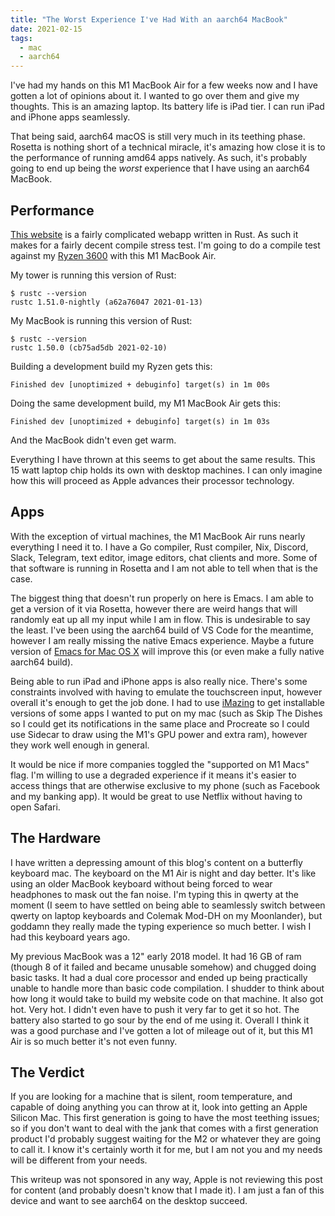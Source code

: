 ```yaml
---
title: "The Worst Experience I've Had With an aarch64 MacBook"
date: 2021-02-15
tags:
  - mac
  - aarch64
---
```


I've had my hands on this M1 MacBook Air for a few weeks now and I have gotten a
lot of opinions about it. I wanted to go over them and give my thoughts. This is
an amazing laptop. Its battery life is iPad tier. I can run iPad and iPhone apps
seamlessly.

That being said, aarch64 macOS is still very much in its teething phase. Rosetta
is nothing short of a technical miracle, it's amazing how close it is to the
performance of running amd64 apps natively. As such, it's probably going to end
up being the _worst_ experience that I have using an aarch64 MacBook.

## Performance

[This website](https://github.com/Xe/site) is a fairly complicated webapp
written in Rust. As such it makes for a fairly decent compile stress test. I'm
going to do a compile test against my [Ryzen
3600](https://xeiaso.net/blog/nixos-desktop-flow-2020-04-25) with this M1
MacBook Air.

My tower is running this version of Rust:

```
$ rustc --version
rustc 1.51.0-nightly (a62a76047 2021-01-13)
```

My MacBook is running this version of Rust:

```
$ rustc --version
rustc 1.50.0 (cb75ad5db 2021-02-10)
```

Building a development build my Ryzen gets this:

```
Finished dev [unoptimized + debuginfo] target(s) in 1m 00s
```

Doing the same development build, my M1 MacBook Air gets this:

```
Finished dev [unoptimized + debuginfo] target(s) in 1m 03s
```

And the MacBook didn't even get warm.

Everything I have thrown at this seems to get about the same results. This 15
watt laptop chip holds its own with desktop machines. I can only imagine how
this will proceed as Apple advances their processor technology.

## Apps

With the exception of virtual machines, the M1 MacBook Air runs nearly
everything I need it to. I have a Go compiler, Rust compiler, Nix, Discord,
Slack, Telegram, text editor, image editors, chat clients and more. Some of that
software is running in Rosetta and I am not able to tell when that is the case.

The biggest thing that doesn't run properly on here is Emacs. I am able to get a
version of it via Rosetta, however there are weird hangs that will randomly eat
up all my input while I am in flow. This is undesirable to say the least. I've
been using the aarch64 build of VS Code for the meantime, however I am really
missing the native Emacs experience. Maybe a future version of [Emacs for Mac OS
X](https://emacsformacosx.com) will improve this (or even make a fully native
aarch64 build).

Being able to run iPad and iPhone apps is also really nice. There's some
constraints involved with having to emulate the touchscreen input, however
overall it's enough to get the job done. I had to use
[iMazing](https://imazing.com) to get installable versions of some apps I wanted
to put on my mac (such as Skip The Dishes so I could get its notifications in
the same place and Procreate so I could use Sidecar to draw using the M1's GPU
power and extra ram), however they work well enough in general.

It would be nice if more companies toggled the "supported on M1 Macs" flag. I'm
willing to use a degraded experience if it means it's easier to access things
that are otherwise exclusive to my phone (such as Facebook and my banking app).
It would be great to use Netflix without having to open Safari.

## The Hardware

I have written a depressing amount of this blog's content on a butterfly
keyboard mac. The keyboard on the M1 Air is night and day better. It's like
using an older MacBook keyboard without being forced to wear headphones to mask
out the fan noise. I'm typing this in qwerty at the moment (I seem to have
settled on being able to seamlessly switch between qwerty on laptop keyboards
and Colemak Mod-DH on my Moonlander), but goddamn they really made the typing
experience so much better. I wish I had this keyboard years ago.

My previous MacBook was a 12" early 2018 model. It had 16 GB of ram (though 8 of
it failed and became unusable somehow) and chugged doing basic tasks. It had a
dual core processor and ended up being practically unable to handle more than
basic code compilation. I shudder to think about how long it would take to build
my website code on that machine. It also got hot. Very hot. I didn't even have
to push it very far to get it so hot. The battery also started to go sour by the
end of me using it. Overall I think it was a good purchase and I've gotten a lot
of mileage out of it, but this M1 Air is so much better it's not even funny.

## The Verdict

If you are looking for a machine that is silent, room temperature, and capable of
doing anything you can throw at it, look into getting an Apple Silicon Mac. This
first generation is going to have the most teething issues; so if you don't want
to deal with the jank that comes with a first generation product I'd probably
suggest waiting for the M2 or whatever they are going to call it. I know it's
certainly worth it for me, but I am not you and my needs will be different from
your needs.

This writeup was not sponsored in any way, Apple is not reviewing this post for
content (and probably doesn't know that I made it). I am just a fan of this
device and want to see aarch64 on the desktop succeed.
